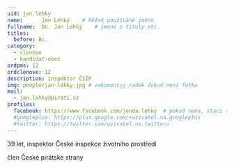 ```yaml
---
uid: jan.lehky 
name:      Jan Lehký   	# běžně používáné jméno
fullname:  Bc. Jan Lehký   	# jméno s tituly etc.
titles:
  before: Bc.
category:
  - clenove
  - kandidat-obec
ordpms: 12
ordclenove: 12
description: inspektor ČIŽP
img: people/jan-lehky.jpg # zakomentuj radek dokud není fotka
mail:
  - jan.lehky@pirati.cz
profiles:
  facebook: https://www.facebook.com/jenda.lehky  # pokud nema, staci smazat tuto radku
  #googleplus: https://plus.google.com/+uzivatel.na.googleplus
  #twitter: https://twitter.com/uzivatel.na.twitteru
---
```


39 let, inspektor České inspekce životního prostředí

člen České pirátské strany
